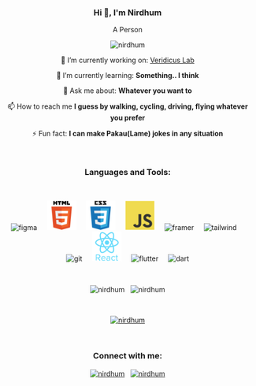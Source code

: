 <h3 align="center">Hi 👋, I'm Nirdhum</h1>
<p align="center">A Person</p>

<p align="center"> <img src="https://komarev.com/ghpvc/?username=nirdhum&label=Profile%20views&color=525fe1&style=flat" alt="nirdhum" /> </p>

<p align="center"> 🔭 I’m currently working on: <a href="https://veridicuslab.com">Veridicus Lab</a></p>
<p align="center"> 🌱 I’m currently learning: <b>Something.. I think</b></p>
<p align="center"> 💬 Ask me about: <b>Whatever you want to</b></p>
<p align="center"> 📫 How to reach me <b>I guess by walking, cycling, driving, flying whatever you prefer</b></p>
<p align="center"> ⚡ Fun fact: <b>I can make Pakau(Lame) jokes in any situation</b> </p>

<br>

<h3 align="center">Languages and Tools:</h3><br>
<p align="center"> 
<img src="https://www.vectorlogo.zone/logos/figma/figma-icon.svg" alt="figma" width="60" height="60"/> &nbsp;&nbsp;&nbsp;
<img src="https://raw.githubusercontent.com/devicons/devicon/master/icons/html5/html5-original-wordmark.svg" alt="html5" width="60" height="60"/>  &nbsp;&nbsp;&nbsp;
<img src="https://raw.githubusercontent.com/devicons/devicon/master/icons/css3/css3-original-wordmark.svg" alt="css3" width="60" height="60"/>  &nbsp;&nbsp;&nbsp;
<img src="https://raw.githubusercontent.com/devicons/devicon/master/icons/javascript/javascript-original.svg" alt="javascript" width="60" height="60"/> &nbsp;&nbsp;&nbsp;
<img src="https://www.vectorlogo.zone/logos/framer/framer-icon.svg" alt="framer" width="60" height="60"/> &nbsp;&nbsp;&nbsp;
<img src="https://www.vectorlogo.zone/logos/tailwindcss/tailwindcss-icon.svg" alt="tailwind" width="60" height="60"/>  &nbsp;&nbsp;&nbsp;
<img src="https://www.vectorlogo.zone/logos/git-scm/git-scm-icon.svg" alt="git" width="60" height="60"/> &nbsp;&nbsp;&nbsp;
<img src="https://raw.githubusercontent.com/devicons/devicon/master/icons/react/react-original-wordmark.svg" alt="react" width="60" height="60"/> &nbsp;&nbsp;&nbsp;
<img src="https://www.vectorlogo.zone/logos/flutterio/flutterio-icon.svg" alt="flutter" width="60" height="60"/>  &nbsp;&nbsp;&nbsp;
<img src="https://www.vectorlogo.zone/logos/dartlang/dartlang-icon.svg" alt="dart" width="60" height="60"/> 
</p>
<br>
<p align="center">
<img align="center" height="200" width="400" src="https://github-readme-stats.vercel.app/api?username=nirdhum&show_icons=true&locale=en" alt="nirdhum" />&nbsp;&nbsp;
<img align="center" height="200" width="360" src="https://github-readme-stats.vercel.app/api/top-langs?username=nirdhum&show_icons=true&locale=en&layout=compact" alt="nirdhum" />
</p><br>
<p align="center"> <a  href="https://github.com/ryo-ma/github-profile-trophy"><img src="https://github-profile-trophy.vercel.app/?username=nirdhum&theme=apprentice&row=1&column=4" alt="nirdhum" /> </a> </p>
<br>
<h3 align="center">Connect with me:</h3>
<p align="center">
<a href="https://linkedin.com/in/nirdhum" target="blank"><img align="center" src="https://raw.githubusercontent.com/rahuldkjain/github-profile-readme-generator/master/src/images/icons/Social/linked-in-alt.svg" alt="nirdhum" height="30" width="60" /></a> &nbsp;
<a href="https://dribbble.com/nirdhum" target="blank"><img align="center" src="https://raw.githubusercontent.com/rahuldkjain/github-profile-readme-generator/master/src/images/icons/Social/dribbble.svg" alt="nirdhum" height="30" width="60" /></a>
</p>

